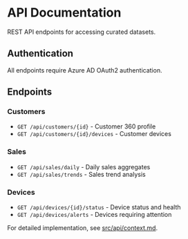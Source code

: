 # API Documentation

REST API endpoints for accessing curated datasets.

## Authentication
All endpoints require Azure AD OAuth2 authentication.

## Endpoints

### Customers
- `GET /api/customers/{id}` - Customer 360 profile
- `GET /api/customers/{id}/devices` - Customer devices

### Sales  
- `GET /api/sales/daily` - Daily sales aggregates
- `GET /api/sales/trends` - Sales trend analysis

### Devices
- `GET /api/devices/{id}/status` - Device status and health
- `GET /api/devices/alerts` - Devices requiring attention

For detailed implementation, see [src/api/context.md](../src/api/context.md).